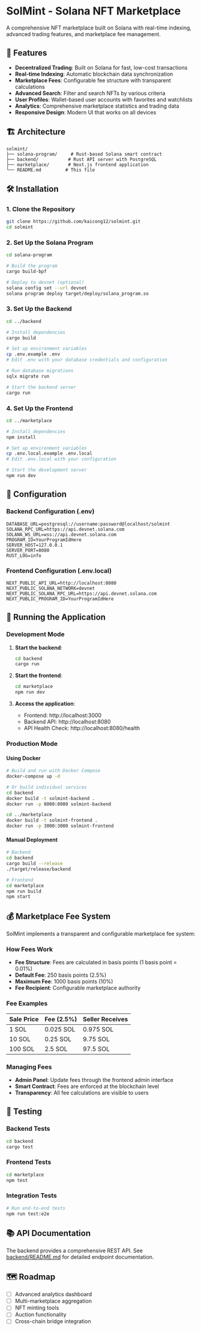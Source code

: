 # SolMint - Solana NFT Marketplace

A comprehensive NFT marketplace built on Solana with real-time indexing, advanced trading features, and marketplace fee management.

## 🚀 Features

- **Decentralized Trading**: Built on Solana for fast, low-cost transactions
- **Real-time Indexing**: Automatic blockchain data synchronization
- **Marketplace Fees**: Configurable fee structure with transparent calculations
- **Advanced Search**: Filter and search NFTs by various criteria
- **User Profiles**: Wallet-based user accounts with favorites and watchlists
- **Analytics**: Comprehensive marketplace statistics and trading data
- **Responsive Design**: Modern UI that works on all devices

## 🏗️ Architecture

```
solmint/
├── solana-program/     # Rust-based Solana smart contract
├── backend/           # Rust API server with PostgreSQL
├── marketplace/       # Next.js frontend application
└── README.md         # This file
```

## 🛠️ Installation

### 1. Clone the Repository

```bash
git clone https://github.com/kaicong12/solmint.git
cd solmint
```

### 2. Set Up the Solana Program

```bash
cd solana-program

# Build the program
cargo build-bpf

# Deploy to devnet (optional)
solana config set --url devnet
solana program deploy target/deploy/solana_program.so
```

### 3. Set Up the Backend

```bash
cd ../backend

# Install dependencies
cargo build

# Set up environment variables
cp .env.example .env
# Edit .env with your database credentials and configuration

# Run database migrations
sqlx migrate run

# Start the backend server
cargo run
```

### 4. Set Up the Frontend

```bash
cd ../marketplace

# Install dependencies
npm install

# Set up environment variables
cp .env.local.example .env.local
# Edit .env.local with your configuration

# Start the development server
npm run dev
```

## 🔧 Configuration

### Backend Configuration (.env)

```env
DATABASE_URL=postgresql://username:password@localhost/solmint
SOLANA_RPC_URL=https://api.devnet.solana.com
SOLANA_WS_URL=wss://api.devnet.solana.com
PROGRAM_ID=YourProgramIdHere
SERVER_HOST=127.0.0.1
SERVER_PORT=8080
RUST_LOG=info
```

### Frontend Configuration (.env.local)

```env
NEXT_PUBLIC_API_URL=http://localhost:8080
NEXT_PUBLIC_SOLANA_NETWORK=devnet
NEXT_PUBLIC_SOLANA_RPC_URL=https://api.devnet.solana.com
NEXT_PUBLIC_PROGRAM_ID=YourProgramIdHere
```

## 🚀 Running the Application

### Development Mode

1. **Start the backend**:

   ```bash
   cd backend
   cargo run
   ```

2. **Start the frontend**:

   ```bash
   cd marketplace
   npm run dev
   ```

3. **Access the application**:
   - Frontend: http://localhost:3000
   - Backend API: http://localhost:8080
   - API Health Check: http://localhost:8080/health

### Production Mode

#### Using Docker

```bash
# Build and run with Docker Compose
docker-compose up -d

# Or build individual services
cd backend
docker build -t solmint-backend .
docker run -p 8080:8080 solmint-backend

cd ../marketplace
docker build -t solmint-frontend .
docker run -p 3000:3000 solmint-frontend
```

#### Manual Deployment

```bash
# Backend
cd backend
cargo build --release
./target/release/backend

# Frontend
cd marketplace
npm run build
npm start
```

## 💰 Marketplace Fee System

SolMint implements a transparent and configurable marketplace fee system:

### How Fees Work

- **Fee Structure**: Fees are calculated in basis points (1 basis point = 0.01%)
- **Default Fee**: 250 basis points (2.5%)
- **Maximum Fee**: 1000 basis points (10%)
- **Fee Recipient**: Configurable marketplace authority

### Fee Examples

| Sale Price | Fee (2.5%) | Seller Receives |
| ---------- | ---------- | --------------- |
| 1 SOL      | 0.025 SOL  | 0.975 SOL       |
| 10 SOL     | 0.25 SOL   | 9.75 SOL        |
| 100 SOL    | 2.5 SOL    | 97.5 SOL        |

### Managing Fees

- **Admin Panel**: Update fees through the frontend admin interface
- **Smart Contract**: Fees are enforced at the blockchain level
- **Transparency**: All fee calculations are visible to users

## 🧪 Testing

### Backend Tests

```bash
cd backend
cargo test
```

### Frontend Tests

```bash
cd marketplace
npm test
```

### Integration Tests

```bash
# Run end-to-end tests
npm run test:e2e
```

## 📚 API Documentation

The backend provides a comprehensive REST API. See [backend/README.md](backend/README.md) for detailed endpoint documentation.

## 🗺️ Roadmap

- [ ] Advanced analytics dashboard
- [ ] Multi-marketplace aggregation
- [ ] NFT minting tools
- [ ] Auction functionality
- [ ] Cross-chain bridge integration
